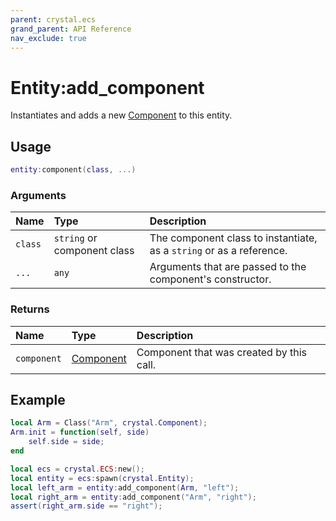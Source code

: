 ```yaml
---
parent: crystal.ecs
grand_parent: API Reference
nav_exclude: true
---
```


# Entity:add_component

Instantiates and adds a new [Component](component) to this entity.

## Usage

```lua
entity:component(class, ...)
```

### Arguments

| Name    | Type                        | Description                                                          |
| :------ | :-------------------------- | :------------------------------------------------------------------- |
| `class` | `string` or component class | The component class to instantiate, as a `string` or as a reference. |
| `...`   | `any`                       | Arguments that are passed to the component's constructor.            |

### Returns

| Name        | Type                   | Description                              |
| :---------- | :--------------------- | :--------------------------------------- |
| `component` | [Component](component) | Component that was created by this call. |

## Example

```lua
local Arm = Class("Arm", crystal.Component);
Arm.init = function(self, side)
	self.side = side;
end

local ecs = crystal.ECS:new();
local entity = ecs:spawn(crystal.Entity);
local left_arm = entity:add_component(Arm, "left");
local right_arm = entity:add_component("Arm", "right");
assert(right_arm.side == "right");
```

